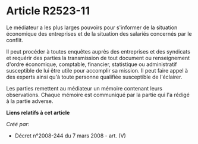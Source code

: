 # Article R2523-11

Le médiateur a les plus larges pouvoirs pour s'informer de la situation économique des entreprises et de la situation des
salariés concernés par le conflit.

Il peut procéder à toutes enquêtes auprès des entreprises et des syndicats et requérir des parties la transmission de tout
document ou renseignement d'ordre économique, comptable, financier, statistique ou administratif susceptible de lui être
utile pour accomplir sa mission. Il peut faire appel à des experts ainsi qu'à toute personne qualifiée susceptible de
l'éclairer.

Les parties remettent au médiateur un mémoire contenant leurs observations. Chaque mémoire est communiqué par la partie qui
l'a rédigé à la partie adverse.

**Liens relatifs à cet article**

_Créé par_:

  - Décret n°2008-244 du 7 mars 2008 - art. (V)
